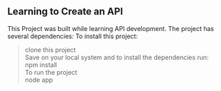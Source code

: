 ## Learning to Create an API

This Project was built while learning API development.   The project has several dependencies:
To install this project:
> clone this project   
> Save on your local system and to install the dependencies run:  
> npm install  
To run the project   
> node app
